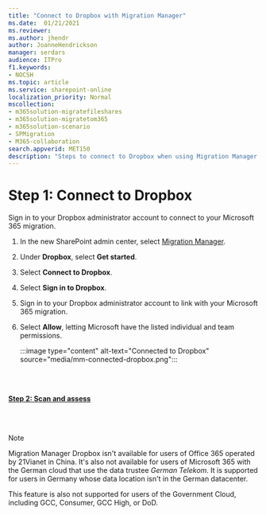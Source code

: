 ```yaml
---
title: "Connect to Dropbox with Migration Manager"
ms.date:  01/21/2021
ms.reviewer: 
ms.author: jhendr
author: JoanneHendrickson
manager: serdars
audience: ITPro
f1.keywords:
- NOCSH
ms.topic: article
ms.service: sharepoint-online
localization_priority: Normal
mscollection:
- m365solution-migratefileshares
- m365solution-migratetom365
- m365solution-scenario
- SPMigration
- M365-collaboration
search.appverid: MET150
description: "Steps to connect to Dropbox when using Migration Manager in the SharePoint Admin center."
---
```


# Step 1:  Connect to Dropbox

Sign in to your Dropbox administrator account to connect to your Microsoft 365 migration.

1. In the new SharePoint admin center, select [Migration Manager](https://admin.microsoft.com/sharepoint?page=migrationCenter&modern). 

2. Under **Dropbox**, select **Get started**.

3. Select **Connect to Dropbox**. 

4. Select **Sign in to Dropbox**.

5. Sign in to your Dropbox administrator account to link with your Microsoft 365 migration.

6. Select **Allow**, letting Microsoft have the listed individual and team permissions. 

    :::image type="content" alt-text="Connected to Dropbox" source="media/mm-connected-dropbox.png":::

</br></br>

[**Step 2: Scan and assess**](mm-Dropbox-step2-scan-assess.md)

</br></br>

>[!NOTE]
>Migration Manager Dropbox isn't available for users of Office 365 operated by 21Vianet in China. It's also not available for users of Microsoft 365 with the German cloud that use the data trustee *German Telekom*. It is supported for users in Germany whose data location isn't in the German datacenter.
>
> This feature is also not supported for users of the Government Cloud, including GCC, Consumer, GCC High, or DoD.